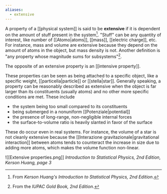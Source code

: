 ```yaml
---
aliases:
  - extensive
---
```

A property of a [[physical system]] is said to be **extensive** if it is dependent on the amount of stuff present in the system[^1]. "Stuff" can be any quantity of interest, like number of [[Atomo|atoms]], [[mass]], [[electric charge]], etc. For instance, mass and volume are extensive because they depend on the amount of atoms in the object, but mass density is not. Another definition is "any property whose magnitude sums for subsystems"[^2].

The opposite of an extensive property is an [[intensive property]].

These properties can be seen as being attached to a specific object, like a specific weight, [[particella|particle]] or [[stella|star]]. Generally speaking, a property can be reasonably described as extensive when the object is far larger than its constituents (usually atoms) and no other more specific conditions are met. These include
- the system being too small compared to its constituents
- being submerged in a nonuniform [[Potenziale|potential]]
- the presence of long-range, non-negligible internal forces
- the surface-to-volume ratio is heavily slanted in favor of the surface

These do occur even in real systems. For instance, the volume of a star is not cleanly extensive because the [[Interazione gravitazionale|gravitational interaction]] between atoms tends to counteract the increase in size due to adding more atoms, which makes the volume function non-linear.

![[Extensive properties.png]]
*Introduction to Statistical Physics, 2nd Edition, Kerson Huang, page 3*

[^1]: From *Kerson Huang's Introduction to Statistical Physics, 2nd Edition*.
[^2]: From the *IUPAC Gold Book, 2nd Edition*.
